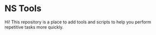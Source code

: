 # NS Tools
Hi! This repository is a place to add tools and scripts to help you perform repetitive tasks more quickly.

